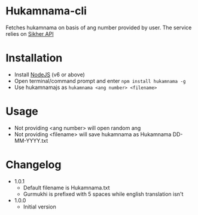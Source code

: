 # Hukamnama-cli
Fetches hukamnama on basis of ang number provided by user. The service relies on [Sikher API](http://api.sikher.com)

# Installation

* Install [NodeJS](http://nodejs.org/) (v6 or above)
* Open terminal/command prompt and enter `npm install hukamnama -g`
* Use hukamnamajs as `hukamnama <ang number> <filename>`

# Usage

* Not providing &lt;ang number&gt; will open random ang
* Not providing &lt;filename&gt; will save hukamnama as Hukamnama DD-MM-YYYY.txt

# Changelog

* 1.0.1
  * Default filename is Hukamnama.txt
  * Gurmukhi is prefixed with 5 spaces while english translation isn't
* 1.0.0
  * Initial version
